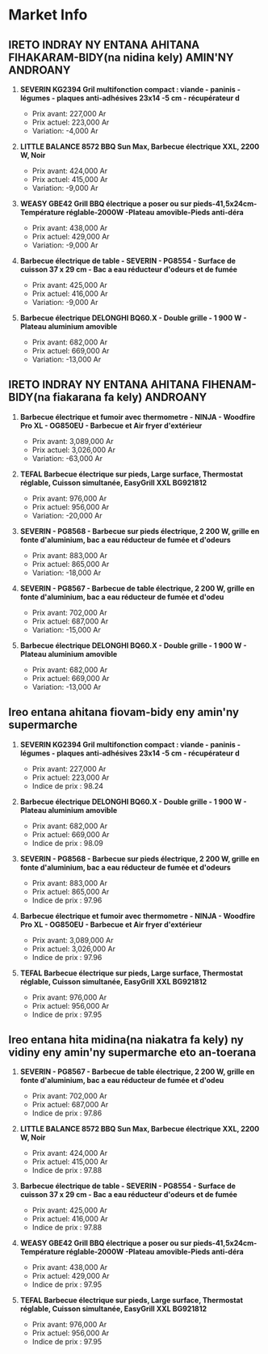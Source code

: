 # Market Info

## IRETO INDRAY NY ENTANA AHITANA FIHAKARAM-BIDY(na nidina kely) AMIN'NY ANDROANY

1. **SEVERIN KG2394 Gril multifonction compact : viande - paninis - légumes - plaques anti-adhésives 23x14 -5 cm - récupérateur d**
   - Prix avant: 227,000 Ar
   - Prix actuel: 223,000 Ar
   - Variation: -4,000 Ar

2. **LITTLE BALANCE 8572 BBQ Sun Max, Barbecue électrique XXL, 2200 W, Noir**
   - Prix avant: 424,000 Ar
   - Prix actuel: 415,000 Ar
   - Variation: -9,000 Ar

3. **WEASY GBE42 Grill BBQ électrique a poser ou sur pieds-41,5x24cm-Température réglable-2000W -Plateau amovible-Pieds anti-déra**
   - Prix avant: 438,000 Ar
   - Prix actuel: 429,000 Ar
   - Variation: -9,000 Ar

4. **Barbecue électrique de table - SEVERIN - PG8554 - Surface de cuisson 37 x 29 cm - Bac a eau réducteur d'odeurs et de fumée**
   - Prix avant: 425,000 Ar
   - Prix actuel: 416,000 Ar
   - Variation: -9,000 Ar

5. **Barbecue électrique DELONGHI BQ60.X - Double grille - 1 900 W - Plateau aluminium amovible**
   - Prix avant: 682,000 Ar
   - Prix actuel: 669,000 Ar
   - Variation: -13,000 Ar

## IRETO INDRAY NY ENTANA AHITANA FIHENAM-BIDY(na fiakarana fa kely) ANDROANY

1. **Barbecue électrique et fumoir avec thermometre - NINJA - Woodfire Pro XL - OG850EU - Barbecue et Air fryer d'extérieur**
   - Prix avant: 3,089,000 Ar
   - Prix actuel: 3,026,000 Ar
   - Variation: -63,000 Ar

2. **TEFAL Barbecue électrique sur pieds, Large surface, Thermostat réglable, Cuisson simultanée, EasyGrill XXL BG921812**
   - Prix avant: 976,000 Ar
   - Prix actuel: 956,000 Ar
   - Variation: -20,000 Ar

3. **SEVERIN - PG8568 - Barbecue sur pieds électrique, 2 200 W, grille en fonte d'aluminium, bac a eau réducteur de fumée et d'odeurs**
   - Prix avant: 883,000 Ar
   - Prix actuel: 865,000 Ar
   - Variation: -18,000 Ar

4. **SEVERIN - PG8567 - Barbecue de table électrique, 2 200 W, grille en fonte d'aluminium, bac a eau réducteur de fumée et d'odeu**
   - Prix avant: 702,000 Ar
   - Prix actuel: 687,000 Ar
   - Variation: -15,000 Ar

5. **Barbecue électrique DELONGHI BQ60.X - Double grille - 1 900 W - Plateau aluminium amovible**
   - Prix avant: 682,000 Ar
   - Prix actuel: 669,000 Ar
   - Variation: -13,000 Ar

## Ireo entana ahitana fiovam-bidy eny amin'ny supermarche

1. **SEVERIN KG2394 Gril multifonction compact : viande - paninis - légumes - plaques anti-adhésives 23x14 -5 cm - récupérateur d**
   - Prix avant: 227,000 Ar
   - Prix actuel: 223,000 Ar
   - Indice de prix : 98.24

2. **Barbecue électrique DELONGHI BQ60.X - Double grille - 1 900 W - Plateau aluminium amovible**
   - Prix avant: 682,000 Ar
   - Prix actuel: 669,000 Ar
   - Indice de prix : 98.09

3. **SEVERIN - PG8568 - Barbecue sur pieds électrique, 2 200 W, grille en fonte d'aluminium, bac a eau réducteur de fumée et d'odeurs**
   - Prix avant: 883,000 Ar
   - Prix actuel: 865,000 Ar
   - Indice de prix : 97.96

4. **Barbecue électrique et fumoir avec thermometre - NINJA - Woodfire Pro XL - OG850EU - Barbecue et Air fryer d'extérieur**
   - Prix avant: 3,089,000 Ar
   - Prix actuel: 3,026,000 Ar
   - Indice de prix : 97.96

5. **TEFAL Barbecue électrique sur pieds, Large surface, Thermostat réglable, Cuisson simultanée, EasyGrill XXL BG921812**
   - Prix avant: 976,000 Ar
   - Prix actuel: 956,000 Ar
   - Indice de prix : 97.95

## Ireo entana hita midina(na niakatra fa kely) ny vidiny eny amin'ny supermarche eto an-toerana

1. **SEVERIN - PG8567 - Barbecue de table électrique, 2 200 W, grille en fonte d'aluminium, bac a eau réducteur de fumée et d'odeu**
   - Prix avant: 702,000 Ar
   - Prix actuel: 687,000 Ar
   - Indice de prix : 97.86

2. **LITTLE BALANCE 8572 BBQ Sun Max, Barbecue électrique XXL, 2200 W, Noir**
   - Prix avant: 424,000 Ar
   - Prix actuel: 415,000 Ar
   - Indice de prix : 97.88

3. **Barbecue électrique de table - SEVERIN - PG8554 - Surface de cuisson 37 x 29 cm - Bac a eau réducteur d'odeurs et de fumée**
   - Prix avant: 425,000 Ar
   - Prix actuel: 416,000 Ar
   - Indice de prix : 97.88

4. **WEASY GBE42 Grill BBQ électrique a poser ou sur pieds-41,5x24cm-Température réglable-2000W -Plateau amovible-Pieds anti-déra**
   - Prix avant: 438,000 Ar
   - Prix actuel: 429,000 Ar
   - Indice de prix : 97.95

5. **TEFAL Barbecue électrique sur pieds, Large surface, Thermostat réglable, Cuisson simultanée, EasyGrill XXL BG921812**
   - Prix avant: 976,000 Ar
   - Prix actuel: 956,000 Ar
   - Indice de prix : 97.95

